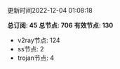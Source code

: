 更新时间2022-12-04 01:08:18

**总订阅: 45**
**总节点: 706**
**有效节点: 130**
- v2ray节点: 124
- ss节点: 2
- trojan节点: 4
